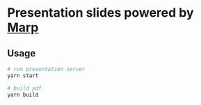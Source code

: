 # Presentation slides powered by [Marp](https://marp.app/)

## Usage

```sh
# run presentation server
yarn start

# build pdf
yarn build
```
